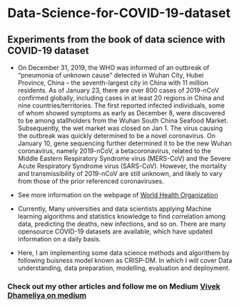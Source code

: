 # Data-Science-for-COVID-19-dataset
## Experiments from the book of data science with COVID-19 dataset

* On December 31, 2019, the WHO was informed of an outbreak of “pneumonia of unknown cause” detected in Wuhan City, 
Hubei Province, China – the seventh-largest city in China with 11 million residents. As of January 23, 
there are over 800 cases of 2019-nCoV confirmed globally, including cases in at least 20 regions in China 
and nine countries/territories. The first reported infected individuals, some of whom showed symptoms as early
as December 8, were discovered to be among stallholders from the Wuhan South China Seafood Market. Subsequently, 
the wet market was closed on Jan 1. The virus causing the outbreak was quickly determined to be a novel coronavirus. 
On January 10, gene sequencing further determined it to be the new Wuhan coronavirus, namely 2019-nCoV, a betacoronavirus,
related to the Middle Eastern Respiratory Syndrome virus (MERS-CoV) and the Severe Acute Respiratory Syndrome virus 
(SARS-CoV). However, the mortality and transmissibility of 2019-nCoV are still unknown, and likely to vary from 
those of the prior referenced coronaviruses.

* See more information on the webpage of [World Health Organization](https://www.who.int/emergencies/diseases/novel-coronavirus-2019)

* Currently, Many universities and data scientists applying Machine learning algorithms and statistics knowledge to find correlation among data, predicting the deaths, new infections, and so on. There are many opensource COVID-19 datasets are available, which have updated information on a daily basis.

* Here, I am implementing some data science methods and algorithem by following buisness model known as CRISP-DM. In which I will cover Data understanding, data preparation, modelling, evaluation and deployment.


### Check out my other articles and follow me on Medium [Vivek Dhameliya on medium](https://medium.com/@dhameliyavivek99)
